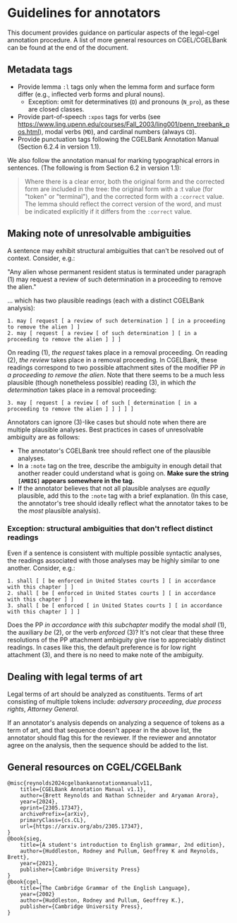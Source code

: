 # Guidelines for annotators

This document provides guidance on particular aspects of the legal-cgel annotation procedure. A list of more general resources on CGEL/CGELBank can be found at the end of the document.

## Metadata tags

- Provide lemma `:l` tags only when the lemma form and surface form differ (e.g., inflected verb forms and plural nouns).
   * Exception: omit for determinatives (`D`) and pronouns (`N_pro`), as these are closed classes.
- Provide part-of-speech `:xpos` tags for verbs (see https://www.ling.upenn.edu/courses/Fall_2003/ling001/penn_treebank_pos.html), modal verbs (`MD`), and cardinal numbers (always `CD`).
- Provide punctuation tags following the CGELBank Annotation Manual (Section 6.2.4 in version 1.1). 

We also follow the annotation manual for marking typographical errors in sentences. (The following is from Section 6.2 in version 1.1):  

> Where there is a clear error, both the original form and the corrected form are included in
the tree: the original form with a :t value (for "token" or "terminal"), and the corrected
form with a `:correct` value. The lemma should reflect the correct version of the word,
and must be indicated explicitly if it differs from the `:correct` value.

## Making note of unresolvable ambiguities

A sentence may exhibit structural ambiguities that can't be resolved out of context. Consider, e.g.:

"Any alien whose permanent resident status is terminated under paragraph (1) may request a review of such determination in a proceeding to remove the alien."

... which has two plausible readings (each with a distinct CGELBank analysis):

```
1. may [ request [ a review of such determination ] [ in a proceeding to remove the alien ] ] 
2. may [ request [ a review [ of such determination ] [ in a proceeding to remove the alien ] ] ] 
```

On reading (1), *the request* takes place in a removal proceeding. On reading (2), *the review* takes place in a removal proceeding. In CGELBank, these readings correspond to two possible attachment sites of the modifier PP *in a proceeding to remove the alien*. Note that there seems to be a much less plausible (though nonetheless possible) reading (3), in which *the determination* takes place in a removal proceeding:

```
3. may [ request [ a review [ of such [ determination [ in a proceeding to remove the alien ] ] ] ] ]
```

Annotators can ignore (3)-like cases but should note when there are multiple plausible analyses. Best practices in cases of unresolvable ambiguity are as follows:

- The annotator's CGELBank tree should reflect one of the plausible analyses.
- In a `:note` tag on the tree, describe the ambiguity in enough detail that another reader could understand what is going on. **Make sure the string `[AMBIG]` appears somewhere in the tag.**
- If the annotator believes that not all plausible analyses are *equally* plausible, add this to the `:note` tag with a brief explanation. (In this case, the annotator's tree should ideally reflect what the annotator takes to be the *most* plausible analysis).

### Exception: structural ambiguities that don't reflect distinct readings

Even if a sentence is consistent with multiple possible syntactic analyses, the readings associated with those analyses may be highly similar to one another. Consider, e.g.:

```
1. shall [ [ be enforced in United States courts ] [ in accordance with this chapter ] ]
2. shall [ be [ enforced in United States courts ] [ in accordance with this chapter ] ]
3. shall [ be [ enforced [ in United States courts ] [ in accordance with this chapter ] ] ]
```

Does the PP *in accordance with this subchapter* modify the modal *shall* (1), the auxiliary *be* (2), or the verb *enforced* (3)? It's not clear that these three resolutions of the PP attachment ambiguity give rise to appreciably distinct readings. In cases like this, the default preference is for low right attachment (3), and there is no need to make note of the ambiguity. 

## Dealing with legal terms of art

Legal terms of art should be analyzed as constituents. Terms of art consisting of multiple tokens include: *adversary proceeding*, *due process rights*, *Attorney General*.

If an annotator's analysis depends on analyzing a sequence of tokens as a term of art, and that sequence doesn't appear in the above list, the annotator should flag this for the reviewer. If the reviewer and annotator agree on the analysis, then the sequence should be added to the list.

## General resources on CGEL/CGELBank

```
@misc{reynolds2024cgelbankannotationmanualv11,
    title={CGELBank Annotation Manual v1.1}, 
    author={Brett Reynolds and Nathan Schneider and Aryaman Arora},
    year={2024},
    eprint={2305.17347},
    archivePrefix={arXiv},
    primaryClass={cs.CL},
    url={https://arxiv.org/abs/2305.17347}, 
}
@book{sieg,
    title={A student's introduction to English grammar, 2nd edition},
    author={Huddleston, Rodney and Pullum, Geoffrey K and Reynolds, Brett},
    year={2021},
    publisher={Cambridge University Press}
}
@book{cgel, 
    title={The Cambridge Grammar of the English Language}, 
    year={2002}
    author={Huddleston, Rodney and Pullum, Geoffrey K.}, 
    publisher={Cambridge University Press}, 
}
```

